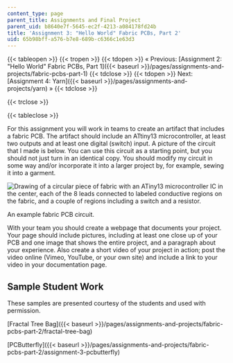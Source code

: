 ```yaml
---
content_type: page
parent_title: Assignments and Final Project
parent_uid: b8640e7f-5645-ec2f-4213-a084178fd24b
title: 'Assignment 3: "Hello World" Fabric PCBs, Part 2'
uid: 65b98bff-a576-b7e8-689b-c6366c1e63d3
---
```


{{< tableopen >}}
{{< tropen >}}
{{< tdopen >}}
« Previous: [Assignment 2: "Hello World" Fabric PCBs, Part 1]({{< baseurl >}}/pages/assignments-and-projects/fabric-pcbs-part-1)
{{< tdclose >}}
{{< tdopen >}}
Next: [Assignment 4: Yarn]({{< baseurl >}}/pages/assignments-and-projects/yarn) »
{{< tdclose >}}

{{< trclose >}}

{{< tableclose >}}

For this assignment you will work in teams to create an artifact that includes a fabric PCB. The artifact should include an ATtiny13 microcontroller, at least two outputs and at least one digital (switch) input. A picture of the circuit that I made is below. You can use this circuit as a starting point, but you should not just turn in an identical copy. You should modify my circuit in some way and/or incorporate it into a larger project by, for example, sewing it into a garment.

![Drawing of a circular piece of fabric with an ATiny13 microcontroller IC in the center, each of the 8 leads connected to labeled conductive regions on the fabric, and a couple of regions including a switch and a resistor.](/courses/media-arts-and-sciences/mas-962-special-topics-new-textiles-spring-2010/assignments-and-projects/fabric-pcbs-part-2/ATtiny13_CircuitLayout.jpg)

An example fabric PCB circuit.

With your team you should create a webpage that documents your project. Your page should include pictures, including at least one close up of your PCB and one image that shows the entire project, and a paragraph about your experience. Also create a short video of your project in action; post the video online (Vimeo, YouTube, or your own site) and include a link to your video in your documentation page.

Sample Student Work
-------------------

These samples are presented courtesy of the students and used with permission.

[Fractal Tree Bag]({{< baseurl >}}/pages/assignments-and-projects/fabric-pcbs-part-2/fractal-tree-bag)

[PCButterfly]({{< baseurl >}}/pages/assignments-and-projects/fabric-pcbs-part-2/assignment-3-pcbutterfly)